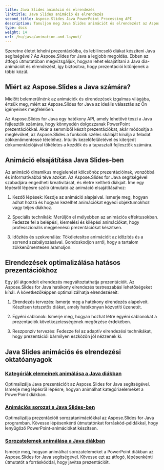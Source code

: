```yaml
---
title: Java Slides animáció és elrendezés
linktitle: Java Slides animáció és elrendezés
second_title: Aspose.Slides Java PowerPoint Processing API
description: Tanuljon meg Java Slides animációt és elrendezést az Aspose.Slides for Java segítségével. Mester interaktív prezentációk. Merüljön el a dinamikus tartalomkészítésben.
type: docs
weight: 14
url: /hu/java/animation-and-layout/
---
```


Szeretne életet lehelni prezentációiba, és lebilincselő diákat készíteni Java segítségével? Az Aspose.Slides for Java a legjobb megoldás. Ebben az átfogó útmutatóban megvizsgáljuk, hogyan lehet elsajátítani a Java dia-animációt és elrendezést, így biztosítva, hogy prezentációi kitűnjenek a többi közül.

## Miért az Aspose.Slides a Java számára?
Mielőtt belemerülnénk az animációk és elrendezések izgalmas világába, értsük meg, miért az Aspose.Slides for Java az ideális választás az Ön igényeinek megfelelően.

Az Aspose.Slides for Java egy hatékony API, amely lehetővé teszi a Java fejlesztők számára, hogy könnyedén dolgozzanak PowerPoint prezentációkkal. Akár a semmiből készít prezentációkat, akár módosítja a meglévőket, az Aspose.Slides a funkciók széles skáláját kínálja a feladat zökkenőmentessé tételéhez. Intuitív kezelőfelületével és kiterjedt dokumentációjával tökéletes a kezdők és a tapasztalt fejlesztők számára.

## Animáció elsajátítása Java Slides-ben

Az animáció dinamikus megjelenést kölcsönöz prezentációinak, vonzóbbá és informatívabbá téve azokat. Az Aspose.Slides for Java segítségével szabadjára engedheti kreativitását, és életre keltheti diákjait. Íme egy lépésről lépésre szóló útmutató az animáció elsajátításához:

1. Kezdő lépések: Kezdje az animáció alapjaival. Ismerje meg, hogyan adhat hozzá és hogyan kezelhet animációkat egyedi objektumokhoz vagy teljes diákhoz.

2. Speciális technikák: Merüljön el mélyebben az animációs effektusokban. Fedezze fel a belépési, kiemelési és kilépési animációkat, hogy professzionális megjelenésű prezentációkat készítsen.

3. Időzítés és szekvenálás: Tökéletesítse animációit az időzítés és a sorrend szabályozásával. Gondoskodjon arról, hogy a tartalom zökkenőmentesen áramoljon.

## Elrendezések optimalizálása hatásos prezentációkhoz

Egy jól átgondolt elrendezés megváltoztathatja prezentációit. Az Aspose.Slides for Java hatékony elrendezés testreszabási lehetőségeket kínál. A következőképpen optimalizálhatja elrendezéseit:

1. Elrendezés tervezés: Ismerje meg a hatékony elrendezés alapelveit. Készítsen tetszetős diákat, amely hatékonyan közvetíti üzenetét.

2. Egyéni sablonok: Ismerje meg, hogyan hozhat létre egyéni sablonokat a prezentációk következetességének megőrzése érdekében.

3. Reszponzív tervezés: Fedezze fel az adaptív elrendezési technikákat, hogy prezentációi bármilyen eszközön jól nézzenek ki.

## Java Slides animációs és elrendezési oktatóanyagok
### [Kategóriák elemeinek animálása a Java diákban](./animating-categories-elements-java-slides/)
Optimalizálja Java prezentációit az Aspose.Slides for Java segítségével. Ismerje meg lépésről lépésre, hogyan animálhat kategóriaelemeket a PowerPoint diákban.
### [Animációs sorozat a Java Slides-ben](./animating-series-java-slides/)
Optimalizálja prezentációit sorozatanimációkkal az Aspose.Slides for Java programban. Kövesse lépésenkénti útmutatónkat forráskód-példákkal, hogy lenyűgöző PowerPoint-animációkat készítsen.
### [Sorozatelemek animálása a Java diákban](./animating-series-elements-java-slides/)
Ismerje meg, hogyan animálhat sorozatelemeket a PowerPoint diákban az Aspose.Slides for Java segítségével. Kövesse ezt az átfogó, lépésenkénti útmutatót a forráskóddal, hogy javítsa prezentációit.